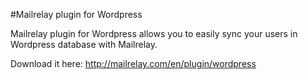 #Mailrelay plugin for Wordpress

Mailrelay plugin for Wordpress allows you to easily sync your users in Wordpress database with Mailrelay.

Download it here: http://mailrelay.com/en/plugin/wordpress
